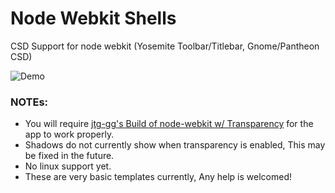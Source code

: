 # Node Webkit Shells

CSD Support for node webkit
(Yosemite Toolbar/Titlebar, Gnome/Pantheon CSD)

![Demo](http://i.imgur.com/bMoK5GJ.png)

### NOTEs: 
* You will require [jtg-gg's Build of node-webkit w/ Transparency](https://github.com/jtg-gg/node-webkit/releases/tag/nw-v0.10.2-transparency) for the app to work properly.
* Shadows do not currently show when transparency is enabled, This may be fixed in the future.
* No linux support yet.
* These are very basic templates currently, Any help is welcomed!